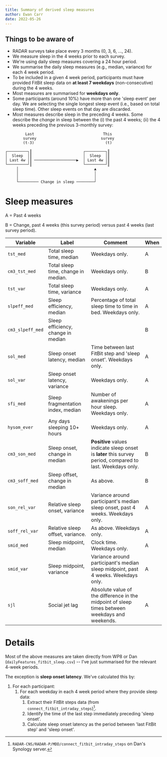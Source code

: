 ```yaml
---
title: Summary of derived sleep measures
author: Ewan Carr
date: 2022-05-26
---
```


## Things to be aware of

* RADAR surveys take place every 3 months (0, 3, 6, ..., 24).
* We measure sleep in the 4 weeks prior to each survey.
* We're using daily sleep measures covering a 24 hour period.
* We summarise the daily sleep measures (e.g., median, variance) for each 4 week period.
* To be included in a given 4 week period, participants must have provided FitBit sleep data on **at least 7 weekdays** (non-consecutive) during the 4 weeks.
* Most measures are summarised for **weekdays only**.
* Some participants (around 10%) have more than one 'sleep event' per day. We are selecting the single longest sleep event (i.e., based on total sleep time). Other sleep events on that day are discarded. 
* Most measures describe sleep in the preceding 4 weeks. Some describe the *change* in sleep between the (i) the past 4 weeks; (ii) the 4 weeks preceding the previous 3-monthly survey:

```
         Last                               This    
        survey                             survey   
        (t-3)                                (t)    
                                                    
┌─────────┐║                       ┌─────────┐║     
│  Sleep  │║                       │  Sleep  │║     
│ Last 4w │║ ───────────────────▶  │ Last 4w │║     
└─────────┘║                       └─────────┘║     
     │                                  ▲           
     │                                  │           
     │                                  │           
     └───────── Change in sleep ────────┘           

```

# Sleep measures

A = Past 4 weeks

B = Change, past 4 weeks (this survey period) versus past 4 weeks (last survey period). 

| Variable         | Label                               | Comment                                                      | When |
| ---------------- | ----------------------------------- | ------------------------------------------------------------ | ---- |
| `tst_med`        | Total sleep time, median            | Weekdays only.                                               | A    |
| `cm3_tst_med`    | Total sleep time, change in median. | Weekdays only.                                               | B    |
| `tst_var`        | Total sleep time, variance          | Weekdays only.                                               | A    |
| `slpeff_med`     | Sleep efficiency, median            | Percentage of total sleep time to time in bed. Weekdays only. | A    |
| `cm3_slpeff_med` | Sleep efficiency, change in median  |                                                              | B    |
| `sol_med`        | Sleep onset latency, median         | Time between last FitBit step and 'sleep onset'. Weekdays only. | A    |
| `sol_var`        | Sleep onset latency, variance       | Weekdays only.                                               | A    |
| `sfi_med`        | Sleep fragmentation index, median   | Number of awakenings per hour sleep. Weekdays only.          | A    |
| `hysom_ever`     | Any days sleeping 10+ hours         | Weekdays only.                                               | A    |
| `cm3_son_med`    | Sleep onset, change in median       | **Positive** values indicate sleep onset is **later** this survey period, compared to last. Weekdays only. | B    |
| `cm3_soff_med`   | Sleep offset, change in median      | As above.                                                    | B    |
| `son_rel_var`    | Relative sleep onset, variance      | Variance around participant's median sleep onset, past 4 weeks. Weekdays only. | A    |
| `soff_rel_var`   | Relative sleep offset, variance.    | As above. Weekdays only.                                     | A    |
| `smid_med`       | Sleep midpoint, median              | Clock time. Weekdays only.                                   | A    |
| `smid_var`       | Sleep midpoint, variance            | Variance around participant's median sleep midpoint, past 4 weeks. Weekdays only. | A    |
| `sjl`            | Social jet lag                      | Absolute value of the difference in the midpoint of sleep times between weekdays and weekends. | A    |

# Details

Most of the above measures are taken directly from WP8 or Dan (`dailyFeatures_fitbit_sleep.csv`) -- I've just summarised for the relevant 4-week periods.

The exception is **sleep onset latency**. We've calculated this by:

1. For each participant:
   1. For each weekday in each 4 week period where they provide sleep data: 
      1. Extract their FitBit steps data (from `connect_fitbit_intraday_steps`)[^path].
      2. Identify the time of the last step immediately preceding 'sleep onset'.
      3. Calculate sleep onset latency as the period between 'last FitBit step' and 'sleep onset'.

[^path]: `RADAR-CNS/RADAR-P/MDD/connect_fitbit_intraday_steps` on Dan's Synology server.

